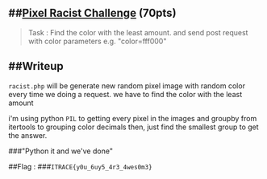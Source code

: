 ##[Pixel Racist Challenge](http://task-00001001.itrace.systems/racist.php) (70pts)
---
>Task : Find the color with the least amount. and send post request with color parameters e.g. "color=fff000"

##Writeup
---
`racist.php` will be generate new random pixel image with random color every time we doing a request.
we have to find the color with the least amount

i'm using python `PIL` to getting every pixel in the images and groupby from itertools to grouping color decimals
then, just find the smallest group to get the answer.

###"Python it and we've done"

##Flag :
###`ITRACE{y0u_6uy5_4r3_4wes0m3}`
